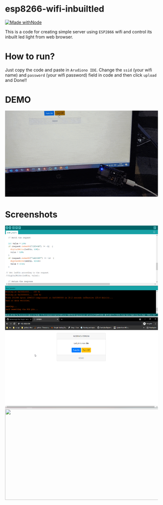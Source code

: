 # esp8266-wifi-inbuiltled

[![Made withNode](https://img.shields.io/badge/Made%20with-ESP8266-orange?style=for-the-badge&logo=esp8266)](https://www.espressif.com/en/products/socs/esp8266)

This is a code for creating simple server using `ESP2866` wifi and control its inbuilt led light from web browser.

# How to run?

Just  copy the code and paste in `Arudiono IDE`. Change the `ssid` (your wifi name) and `password` (your wifi password) field in code and then click `upload` and Done!!

# DEMO

<img src="screenshot/demo.gif" />

# Screenshots

<img src="screenshot/1.png" width="600px" height="300px"/>
<img src="screenshot/2.png" width="600px" height="300px"/>
<img src="screenshot/3.jpg" width="600px" height="300px"/>
